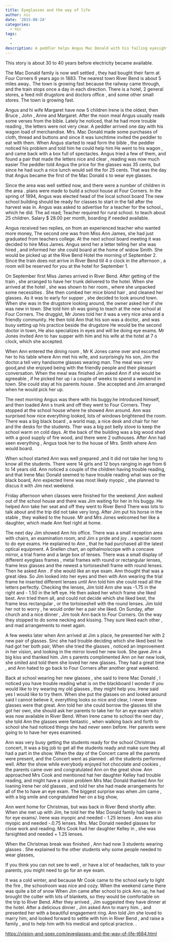 ```yaml
---
title: Eyeglasses and the way of life
author: nic
date: '2015-08-24'
categories:
  - nic
tags:
  - 
  - 
description: A peddler helps Angus Mac Donald with his failing eyesight, sparking the construction of a new school.
---
```

This story is about 30 to 40 years before electricity became available.

The Mac Donald family is now well settled , they had bought their farm at Four Corners 6 years ago in 1883.
The nearest town River Bend is about 5 miles away.. 
The town is growing fast because the railway came through, and the train stops once a day in each direction.
There is a hotel, 2 general stores, a feed mill  drugstore and doctors office , and some other small stores.
The town is growing fast.

Angus and hi wife Margaret have now 5 children
Irene is the oldest, then Bruce , John , Anne and Margaret.
After the noon meal Angus usually reads some verses from the bible.
Lately he noticed, that he had more trouble  reading , the letters were not very clear.
A peddler arrived one day with his wagon load of merchandise.
Mrs. Mac Donald made some purchases of cloth, thread and buttons  and since it was lunchtime invited the peddler to eat with them.
When Angus started to read form the bible , the peddler noticed his problem and told him he could help him 
He went to his wagon , and came back with a box full of spectacles.
Angus tried a few of them, and found a pair that made the letters nice and clear , reading was now much easier 
The peddler told Angus the price for the glasses was 35 cents, but since he had such a nice lunch would sell the for 25 cents.
That was the day that Angus became the first of the Mac Donald s to wear eye glasses.


Since the area was well settled now, and there were a number of children in the area . plans were made to build a school house at Four Corners.
In the spring of 1894, Angus was elected head of the local school board
The new school building should be ready for classes to start in the fall after the harvest was in.
Angus was asked to advertise for a teacher for the school., which he did.
The ad read; Teacher required for rural school. to teach about 25 children.
                   Salary $ 28.00 per month, boarding if needed available.

Angus received two replies, on from an experienced teacher who wanted more money, 
The second one was from Miss Ann James, she had just graduated from teachers college.
At the next school board meeting it was decided to hire Miss James.
Angus send her a letter telling her she was hired , and informed her she could board at the home of widow Smith.
She would be picked up at the Rive Bend Hotel the morning of September 2.
Since the train does not arrive in River Bend till 4 o clock in the afternoon , a room will be reserved for you at the hotel for September 1.

On September first Miss James arrived in River Bend.
After getting of the train , she arranged to have her trunk delivered to the hotel.
When she arrived at the hotel , she was shown to her room., where she unpacked some necessities .
She then combed her mice blond hair , and cleaned her glasses.
As it was to early for supper , she decided to look around town.
When she was in the drugstore looking around, the owner asked her if she was new in town.
She told him sh was going to teach at the new school at Four Corners.
The druggist, Mr Jones told her it was a very nice area and a friendly community.
He then told Ann that his son was a doctor,. and was busy setting up his practice beside the drugstore
He would be the second doctor in town,
He also specializes in eyes and will be doing eye exams.
Mr Jones invited Ann to hav supper with him and his wife at the hotel at 7 o clock, which she accepted.

When Ann entered the dining room , Mr K Jones came over and escorted her to his table where Ann met his wife,
and surprisingly his son, Jim the doctor.a tell very handsome glasses wearing man.
The meal was very good,and she enjoyed being with the friendly people and their pleasant conversation.
When the meal was finished Jim asked Ann if she would be agreeable , if he picked her up i a couple of weeks to spend a weekend in town.
She could stay at his parents house .
She accepted and Jim arranged when he would pick her up.

The next morning Angus was there with his buggy.he introduced himself, and then loaded Ann s trunk and off they went to Four Corners.
They stopped at the school house  where he showed Ann around.
Ann was surprised how nice everything looked, lots of windows brightened the room.
There was a big black board , a world map, a nice desk and chair for her  and the desks for the students.
Ther was a big pot belly stove to keep the school warm on cold days.
At the back of the building was a big wood shed with a good supply of fire wood,
and there were 2 outhouses.
After Ann had seen everything , Angus took her to the house of Mrs. Smith where Ann would board.

When school started Ann was well prepared ,and it did not take her long to know all the students.
There were 14 girls and 12 boys ranging in age from 6 to 14 years old.
Ann noticed a couple of the children having trouble reading, and that Irene Mac Donald seemed to have trouble reading what was on the black board,
Ann expected Irene was most likely  myopic , she planned to discus  it with Jim next weekend.

Friday afternoon when classes were finished for the weekend ,Ann walked out of the school house and there was Jim waiting for her in his buggy.
He helped Ann take her seat and off they went to River Bend
There was lots to talk about  and the trip did not take very long.
After Jim put his horse in the stable , they walked to the house.
Mr and Mrs Jones welcomed her like a daughter, which made Ann feel right at home.

The next day Jim showed Ann his office.
There was a small reception area with chairs, an examination room, and Jim s pride and joy . a special room to do eye exams.
He explained to Ann , that he had purchased all the latest optical equipment.
A Snellen chart, an opthalmolscope with a concave mirror, a trial frame and a large box of lenses.
There was a small display of different eyeglass frames ,  metal frames with round or rectangular lenses, frame less glasses and the newest a tortoiseshell
frame with round lenses.
Then he asked Ann . if she would like an eye exam.
Ann thought that was a great idea.
So Jim looked into her eyes  and then with Ann wearing the trial frame he inserted different  lenses  until Ann told him she could read all the letters perfectly.
Checking the lenses, Jim told Ann she was -1.75 in the right and - 1.50 in the left eye.
He then asked her which frame she liked best.
Ann tried them all, and could not decide which she liked best, the frame less rectangular , or the tortoiseshell with the round lenses.
Jim told her not to worry , he would order her a pair she liked.
On Sunday, after church and a nice dinner , Jim took Ann back to Four Corners.
On the way they stopped to do some necking and kissing.
They sure liked each other , and mad arrangements to meet again.

 A few weeks later when Ann arrived at Jim s place, he presented her with 2 new pair of glasses.
Sinc she had trouble deciding which she liked best he had got her both pair,
When she tried the glasses , noticed an improvement in her vision, and looking in the mirror loved her new look.
She gave Jim a big kiss and thanked him.
Jim s parents complimented Ann on her new look, she smiled and told them she loved her new glasses.
They had a great time , and Ann hated to go back to Four Corners after another great weekend.

Back at school wearing her new glasses , she said to Irene Mac Donald , I noticed you have trouble reading what is on the blackboard 
I wonder if you would like to try wearing my old glasses , they might help you.
Irene said yes I would like to try them.
When she put the glasses on and looked around said I cannot believe it, everything looks so nice and clear,
I never knew glasses were that great.
Ann told her she could borrow the glasses till she got her own, she should ask her parents to take her for an eye exam which was now available in River Bend.
When Irene came to school the next day , she told Ann the glasses were fantastic , when walking back and forth to school she had noticed things she had never seen before.
Her parents were going to to have her eyes examined.

Ann was very busy getting the students ready for the school Christmas concert,
It was a big job to get all the students ready and make sure they all had a part in the show.
When the day of the Concert came all the parents were present, and the Concert went as planned . all the students performed well.
After the show while everybody enjoyed hot chocolate and cookies , the parents came over and congratulated Ann on  the great show.
Ann approached  Mrs Cook and mentioned hat her daughter Kelley  had trouble reading, and might have a vision problem
Mrs Mac Donald thanked Ann for loaning Irene her old glasses , and told her she had made arrangements for all of the to have an eye exam.
The biggest surprise was when Jim came , with a big smile and congratulated her on a big show,

Ann went home for Christmas, but was back in River Bend shortly after.
When she met up with Jim, he told her the Mac Donald family had been in for eye exams/.
Irene was myopic and needed  - 1.25 lenses . Ann was also myopic and needed -.0.75 lenses.
Mrs. Mac Donald needed glasses for close work and reading.
Mrs Cook had her daughter Kelley in , she was farsighted and needed + 1.25 lenses.


When the Christmas break was finished , Ann had now 3 students wearing glasses .
She explained to the other students why some people needed to wear glasses,

If you think you can not see to well , or have a lot of headaches, talk to your parents, you might need to go for an eye exam.

It was a cold winter, and because Mr Cook came to the school early to light the fire , the schoolroom was nice and cozy.
When the weekend came there was quite a bit of snow
When Jim came after school  to pick Ann up, he had brought the cutter with lots of blankets, so they would be comfortable on the trip to River Bend.
After they arrived 
, Jim suggested they have dinner at the hotel.
After a delicious dinner , Jim asked Ann to marry him.
, and presented her with a beautiful engagement ring.
Ann told Jim she loved to marry him, and looked forward to settle with him  in River Bend , and raise a family , and to help him with his medical and
optical practice.
.

https://vision-and-spex.com/eyeglasses-and-the-way-of-life-t684.html